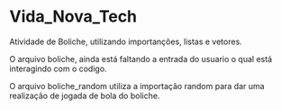 # Vida_Nova_Tech

Atividade de Boliche, utilizando importanções, listas e vetores.

O arquivo boliche, ainda está faltando a entrada do usuario o qual está interagindo com o codigo.

O arquivo boliche_random utiliza a importação random para dar uma realização de jogada de bola do boliche.

